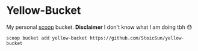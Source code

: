 # Yellow-Bucket

My personal [scoop](https://github.com/lukesampson/scoop) bucket.
**Disclaimer**
I don't know what I am doing tbh 😓    
```  
scoop bucket add yellow-bucket https://github.com/StoicSun/yellow-bucket

```